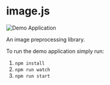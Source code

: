 # image.js

![Demo Application](https://mygit.th-deg.de/hz29287/image.js/-/blob/master/docs/demo.jpg "Demo Application")

An image preprocessing library.

To run the demo application simply run:

1. `npm install`
2. `npm run watch`
3. `npm run start`